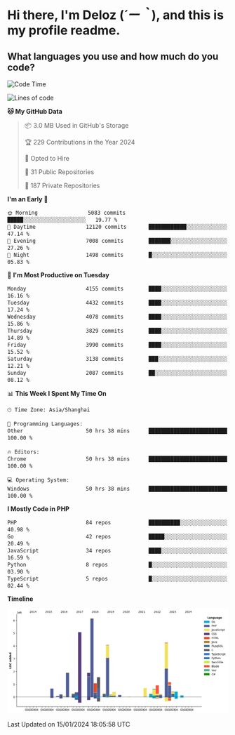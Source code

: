 # **Hi there, I'm Deloz (*´ー｀*), and this is my profile readme.**

## **What languages you use and how much do you code?**

<!--START_SECTION:waka-->
![Code Time](http://img.shields.io/badge/Code%20Time-3%2C188%20hrs%2032%20mins-blue)

![Lines of code](https://img.shields.io/badge/From%20Hello%20World%20I%27ve%20Written-33.5%20million%20lines%20of%20code-blue)

**🐱 My GitHub Data** 

> 📦 3.0 MB Used in GitHub's Storage 
 > 
> 🏆 229 Contributions in the Year 2024
 > 
> 💼 Opted to Hire
 > 
> 📜 31 Public Repositories 
 > 
> 🔑 187 Private Repositories 
 > 
**I'm an Early 🐤** 

```text
🌞 Morning                5083 commits        █████░░░░░░░░░░░░░░░░░░░░   19.77 % 
🌆 Daytime                12120 commits       ████████████░░░░░░░░░░░░░   47.14 % 
🌃 Evening                7008 commits        ███████░░░░░░░░░░░░░░░░░░   27.26 % 
🌙 Night                  1498 commits        █░░░░░░░░░░░░░░░░░░░░░░░░   05.83 % 
```
📅 **I'm Most Productive on Tuesday** 

```text
Monday                   4155 commits        ████░░░░░░░░░░░░░░░░░░░░░   16.16 % 
Tuesday                  4432 commits        ████░░░░░░░░░░░░░░░░░░░░░   17.24 % 
Wednesday                4078 commits        ████░░░░░░░░░░░░░░░░░░░░░   15.86 % 
Thursday                 3829 commits        ████░░░░░░░░░░░░░░░░░░░░░   14.89 % 
Friday                   3990 commits        ████░░░░░░░░░░░░░░░░░░░░░   15.52 % 
Saturday                 3138 commits        ███░░░░░░░░░░░░░░░░░░░░░░   12.21 % 
Sunday                   2087 commits        ██░░░░░░░░░░░░░░░░░░░░░░░   08.12 % 
```


📊 **This Week I Spent My Time On** 

```text
🕑︎ Time Zone: Asia/Shanghai

💬 Programming Languages: 
Other                    50 hrs 38 mins      █████████████████████████   100.00 % 

🔥 Editors: 
Chrome                   50 hrs 38 mins      █████████████████████████   100.00 % 

💻 Operating System: 
Windows                  50 hrs 38 mins      █████████████████████████   100.00 % 
```

**I Mostly Code in PHP** 

```text
PHP                      84 repos            ██████████░░░░░░░░░░░░░░░   40.98 % 
Go                       42 repos            █████░░░░░░░░░░░░░░░░░░░░   20.49 % 
JavaScript               34 repos            ████░░░░░░░░░░░░░░░░░░░░░   16.59 % 
Python                   8 repos             █░░░░░░░░░░░░░░░░░░░░░░░░   03.90 % 
TypeScript               5 repos             █░░░░░░░░░░░░░░░░░░░░░░░░   02.44 % 
```



**Timeline**

![Lines of Code chart](https://raw.githubusercontent.com/deloz/deloz/main/assets/bar_graph.png)


 Last Updated on 15/01/2024 18:05:58 UTC
<!--END_SECTION:waka-->
